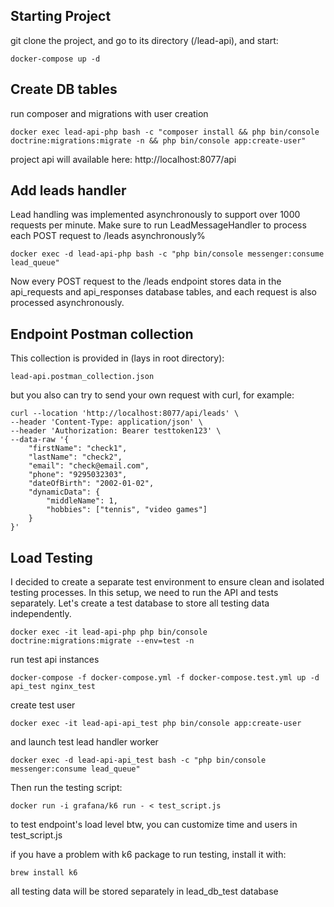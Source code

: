 ##  Starting Project
git clone the project, and go to its directory (/lead-api), and start:
```
docker-compose up -d
```

##  Create DB tables
run composer and migrations with user creation
```
docker exec lead-api-php bash -c "composer install && php bin/console doctrine:migrations:migrate -n && php bin/console app:create-user"
```

project api will available here:
http://localhost:8077/api


## Add leads handler
Lead handling was implemented asynchronously to support over 1000 requests per minute. Make sure to run LeadMessageHandler to process each POST request to /leads asynchronously%
```
docker exec -d lead-api-php bash -c "php bin/console messenger:consume lead_queue"
```

Now every POST request to the /leads endpoint stores data in the api_requests and api_responses database tables, and each request is also processed asynchronously.

## Endpoint Postman collection
This collection is provided in (lays in root directory):
```
lead-api.postman_collection.json
```

but you also can try to send your own request with curl, for example:
```
curl --location 'http://localhost:8077/api/leads' \
--header 'Content-Type: application/json' \
--header 'Authorization: Bearer testtoken123' \
--data-raw '{
    "firstName": "check1",
    "lastName": "check2",
    "email": "check@email.com",
    "phone": "9295032303",
    "dateOfBirth": "2002-01-02",
    "dynamicData": {
        "middleName": 1,
        "hobbies": ["tennis", "video games"]
    }
}'
```

##  Load Testing
I decided to create a separate test environment to ensure clean and isolated testing processes. In this setup, we need to run the API and tests separately. Let's create a test database to store all testing data independently.
```
docker exec -it lead-api-php php bin/console doctrine:migrations:migrate --env=test -n
```

run test api instances
```
docker-compose -f docker-compose.yml -f docker-compose.test.yml up -d api_test nginx_test
```
create test user
```
docker exec -it lead-api-api_test php bin/console app:create-user
```
and launch test lead handler worker
```
docker exec -d lead-api-api_test bash -c "php bin/console messenger:consume lead_queue"
```

Then run the testing script:
```
docker run -i grafana/k6 run - < test_script.js
```
to test endpoint's load level
btw, you can customize time and users in  test_script.js

if you have a problem with k6 package to run testing, install it with:
```
brew install k6   
```

all testing data will be stored separately in lead_db_test database
